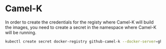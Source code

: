 # Camel-K

In order to create the credentials for the registy where Camel-K will build the images, you need to create a secret in the namespace where Camel-K will be running.

```bash
kubectl create secret docker-registry github-camel-k --docker-server=ghcr.io --docker-username=<spoletum> --docker-password=<token> --docker-email=<emailaddress>
```